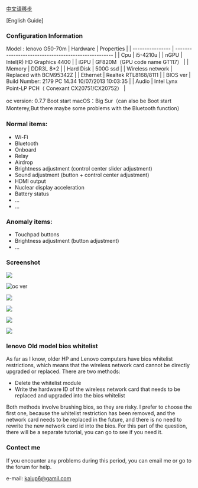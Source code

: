 [中文请移步](https://markipop.github.io/posts/ff690038/)


[English Guide]
### Configuration Information
Model : lenovo G50-70m
| Hardware         | Properties                                           |
| ---------------- | ---------------------------------------------------- |
| Cpu              | i5-4210u                                             |
| nGPU             | Intel(R) HD Graphics 4400                            |
| iGPU             | GF820M（GPU code name GT117）                        |
| Memory           | DDR3L 8*2                                            |
| Hard Disk        | 500G ssd                                             |
| Wireless network | Replaced with BCM95342Z                              |
| Ethernet         | Realtek RTL8168/8111                                 |
| BIOS ver         | Build Number: 2179 PC 14.34 10/07/2013 10:03:35      |
| Audio            | Intel Lynx Point-LP PCH（ Conexant CX20751/CX20752） |

oc version: 0.7.7
Boot start macOS：Big Sur（can also be Boot start Monterey,But there maybe some problems with the Bluetooth function）


### Normal items:
- Wi-Fi
- Bluetooth
- Onboard
- Relay
- Airdrop
- Brightness adjustment (control center slider adjustment)
- Sound adjustment (button + control center adjustment)
- HDMI output
- Nuclear display acceleration
- Battery status
- ...
- ...

### Anomaly items:
- Touchpad buttons
- Brightness adjustment (button adjustment)
- ...


### Screenshot
![](https://pic.imgdb.cn/item/61c4496a2ab3f51d919b13c8.png)

![oc ver](https://pic.imgdb.cn/item/61c41cea2ab3f51d91861fdf.png)

![](https://pic.imgdb.cn/item/61c41cea2ab3f51d91861fe8.png)

![](https://pic.imgdb.cn/item/61c44a2d2ab3f51d919b6617.png)

![](https://pic.imgdb.cn/item/61c44a752ab3f51d919b80d0.png)

![](https://pic.imgdb.cn/item/61c44ab52ab3f51d919b96cf.png)


### lenovo Old model bios whitelist
As far as I know, older HP and Lenovo computers have bios whitelist restrictions, which means that the wireless network card 
cannot be directly upgraded or replaced. There are two methods:

- Delete the whitelist module
- Write the hardware ID of the wireless network card that needs to be replaced and upgraded into the bios whitelist

Both methods involve brushing bios, so they are risky. I prefer to choose the first one, because the whitelist restriction 
has been removed, and the network card needs to be replaced in the future, and there is no need to rewrite the new network 
card id into the bios. For this part of the question, there will be a separate tutorial, you can go to see if you need it.


### Contect me
If you encounter any problems during this period, you can email me or go to the forum for help.

e-mail: kaiup6@gamil.com
